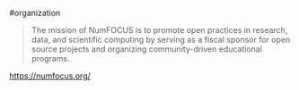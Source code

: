 #organization 

> The mission of NumFOCUS is to promote open practices in research, data, and scientific computing by serving as a fiscal sponsor for open source projects and organizing community-driven educational programs.

https://numfocus.org/